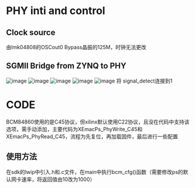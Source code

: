 # PHY inti and control
## Clock source
由lmk04808的OSCout0 Bypass晶振的125M，时钟无法更改
## SGMII Bridge from ZYNQ to PHY
![image](https://user-images.githubusercontent.com/52576519/152683082-84355eeb-f462-47a0-8b92-457b7d20bfc3.png)
![image](https://user-images.githubusercontent.com/52576519/152683094-a080bf02-9b07-4375-adab-6e9b29c1f41c.png)
![image](https://user-images.githubusercontent.com/52576519/152683101-9a0f6ff4-8449-4ed1-a161-1c641ea874c3.png)
![image](https://user-images.githubusercontent.com/52576519/152683106-f66fb94c-0b3d-41ba-92cd-48bfaa84f23d.png)
![image](https://user-images.githubusercontent.com/52576519/152683126-0dbed384-0652-4a19-9e94-5b1a17b70954.png)
将 signal_detect连接到1

# CODE 
BCM84860使用的是C45协议，但xilinx默认使用C22协议，且没在代码中支持该选项，需手动添加，主要代码为XEmacPs_PhyWrite_C45和XEmacPs_PhyRead_C45，流程为先复位，再加载固件，最后进行一些配置
## 使用方法
在sdk的lwip中引入.h和.c文件，在main中执行bcm_cfg()函数（需要修改ps的默认网卡速率，将返回值由10改为1000）
